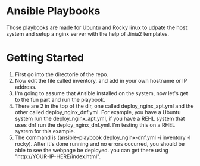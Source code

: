 # Ansible Playbooks
Those playbooks are made for Ubuntu and Rocky linux to udpate the host system and setup a nginx server with the help of Jinia2 templates.

# Getting Started
1. First go into the directorie of the repo.
2. Now edit the file called inventory, and add in your own hostname or IP address.
3. I'm going to assume that Ansible installed on the system, now let's get to the fun part and run the playbook.
4. There are 2 in the top of the dir, one called deploy_nginx_apt.yml and the other called deploy_nginx_dnf.yml. For example, you have a Ubuntu system run the deploy_nginx_apt.yml, if you have a REHL system that uses dnf run the deploy_nginx_dnf.yml. I'm testing this on a RHEL system for this example.
5. The command is (ansible-playbook deploy_nginx-dnf.yml -i inventory -l rocky). After it's done running and no errors occurred, you should be able to see the webpage be deployed. you can get there using "http://YOUR-IP-HERE/index.html".
